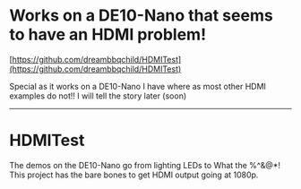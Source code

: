 # Works on a DE10-Nano that seems to have an HDMI problem!

[https://github.com/dreambbqchild/HDMITest](https://github.com/dreambbqchild/HDMITest)

Special as it works on a DE10-Nano I have where as most other HDMI examples do not!! I will tell the story later (soon)

------

# HDMITest

The demos on the DE10-Nano go from lighting LEDs to What the %^&@*! This project has the bare bones to get HDMI output going at 1080p.
